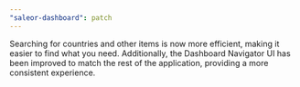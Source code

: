 ```yaml
---
"saleor-dashboard": patch
---
```


Searching for countries and other items is now more efficient, making it easier to find what you need. Additionally, the Dashboard Navigator UI has been improved to match the rest of the application, providing a more consistent experience.
